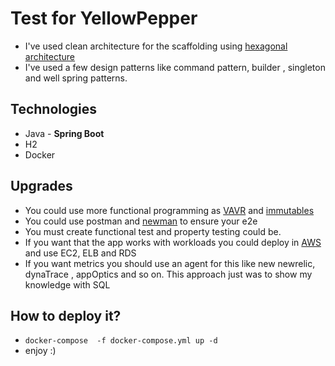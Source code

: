# Test for YellowPepper
* I've used clean architecture for the scaffolding using [hexagonal architecture](https://blog.octo.com/en/hexagonal-architecture-three-principles-and-an-implementation-example/)
* I've used a few design patterns like command pattern, builder , singleton and well spring patterns.


## Technologies
 * Java - **Spring Boot**
 * H2
 * Docker 
 
## Upgrades
* You could use more functional programming as [VAVR](https://www.vavr.io/) and  [immutables](https://immutables.github.io/)
* You could use postman and [newman](https://www.npmjs.com/package/newman) to ensure your e2e
* You must create functional test and property testing could be.
* If you want that the app works with workloads you could deploy in [AWS](https://aws.amazon.com/) and use EC2, ELB and RDS
* If you want metrics you should use an agent for this like new newrelic, dynaTrace , appOptics and so on. This approach just was to show my knowledge with SQL 
 
## How to deploy it?
* `docker-compose  -f docker-compose.yml up -d`
* enjoy :)

 
